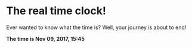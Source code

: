 # The real time clock!

Ever wanted to know what the time is? Well, your journey is about to end!

**The time is Nov 09, 2017, 15:45**